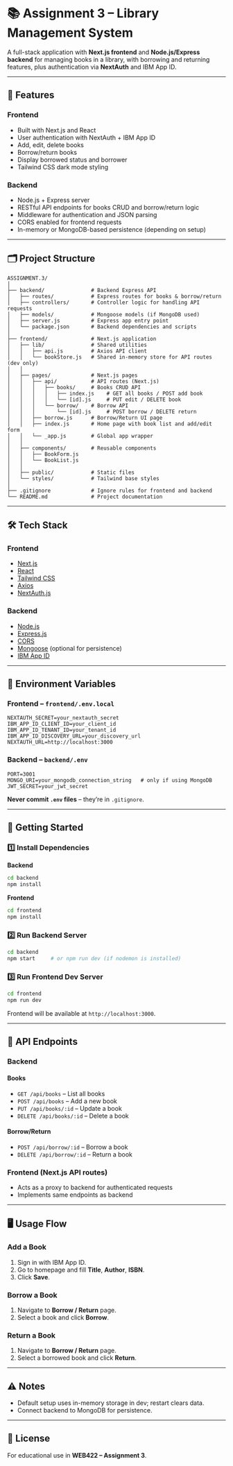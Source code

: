 # 📚 Assignment 3 – Library Management System

A full-stack application with **Next.js frontend** and **Node.js/Express backend** for managing books in a library, with borrowing and returning features, plus authentication via **NextAuth** and IBM App ID.

---

## 📌 Features
### **Frontend**
- Built with Next.js and React
- User authentication with NextAuth + IBM App ID
- Add, edit, delete books
- Borrow/return books
- Display borrowed status and borrower
- Tailwind CSS dark mode styling

### **Backend**
- Node.js + Express server
- RESTful API endpoints for books CRUD and borrow/return logic
- Middleware for authentication and JSON parsing
- CORS enabled for frontend requests
- In-memory or MongoDB-based persistence (depending on setup)

---

## 🗂 Project Structure
```
ASSIGNMENT.3/
│
├── backend/               # Backend Express API
│   ├── routes/            # Express routes for books & borrow/return
│   ├── controllers/       # Controller logic for handling API requests
│   ├── models/            # Mongoose models (if MongoDB used)
│   ├── server.js          # Express app entry point
│   └── package.json       # Backend dependencies and scripts
│
├── frontend/              # Next.js application
│   ├── lib/               # Shared utilities
│   │   ├── api.js         # Axios API client
│   │   └── bookStore.js   # Shared in-memory store for API routes (dev only)
│   │
│   ├── pages/             # Next.js pages
│   │   ├── api/           # API routes (Next.js)
│   │   │   ├── books/     # Books CRUD API
│   │   │   │   ├── index.js    # GET all books / POST add book
│   │   │   │   └── [id].js     # PUT edit / DELETE book
│   │   │   └── borrow/    # Borrow API
│   │   │       └── [id].js     # POST borrow / DELETE return
│   │   ├── borrow.js      # Borrow/Return UI page
│   │   ├── index.js       # Home page with book list and add/edit form
│   │   └── _app.js        # Global app wrapper
│   │
│   ├── components/        # Reusable components
│   │   ├── BookForm.js
│   │   └── BookList.js
│   │
│   ├── public/            # Static files
│   └── styles/            # Tailwind base styles
│
├── .gitignore             # Ignore rules for frontend and backend
└── README.md              # Project documentation
```

---

## 🛠 Tech Stack

### **Frontend**
- [Next.js](https://nextjs.org/)
- [React](https://reactjs.org/)
- [Tailwind CSS](https://tailwindcss.com/)
- [Axios](https://axios-http.com/)
- [NextAuth.js](https://next-auth.js.org/)

### **Backend**
- [Node.js](https://nodejs.org/)
- [Express.js](https://expressjs.com/)
- [CORS](https://www.npmjs.com/package/cors)
- [Mongoose](https://mongoosejs.com/) (optional for persistence)
- [IBM App ID](https://www.ibm.com/cloud/app-id)

---

## 🔑 Environment Variables

### **Frontend** – `frontend/.env.local`
```env
NEXTAUTH_SECRET=your_nextauth_secret
IBM_APP_ID_CLIENT_ID=your_client_id
IBM_APP_ID_TENANT_ID=your_tenant_id
IBM_APP_ID_DISCOVERY_URL=your_discovery_url
NEXTAUTH_URL=http://localhost:3000
```

### **Backend** – `backend/.env`
```env
PORT=3001
MONGO_URI=your_mongodb_connection_string   # only if using MongoDB
JWT_SECRET=your_jwt_secret
```
**Never commit `.env` files** – they’re in `.gitignore`.

---

## 🚀 Getting Started

### 1️⃣ Install Dependencies

**Backend**
```bash
cd backend
npm install
```

**Frontend**
```bash
cd frontend
npm install
```

### 2️⃣ Run Backend Server
```bash
cd backend
npm start     # or npm run dev (if nodemon is installed)
```

### 3️⃣ Run Frontend Dev Server
```bash
cd frontend
npm run dev
```
Frontend will be available at `http://localhost:3000`.

---

## 📡 API Endpoints

### **Backend**
#### Books
- `GET /api/books` – List all books
- `POST /api/books` – Add a new book
- `PUT /api/books/:id` – Update a book
- `DELETE /api/books/:id` – Delete a book

#### Borrow/Return
- `POST /api/borrow/:id` – Borrow a book
- `DELETE /api/borrow/:id` – Return a book

### **Frontend (Next.js API routes)**
- Acts as a proxy to backend for authenticated requests
- Implements same endpoints as backend

---

## 🖥 Usage Flow

### Add a Book
1. Sign in with IBM App ID.
2. Go to homepage and fill **Title**, **Author**, **ISBN**.
3. Click **Save**.

### Borrow a Book
1. Navigate to **Borrow / Return** page.
2. Select a book and click **Borrow**.

### Return a Book
1. Navigate to **Borrow / Return** page.
2. Select a borrowed book and click **Return**.

---

## ⚠️ Notes
- Default setup uses in-memory storage in dev; restart clears data.
- Connect backend to MongoDB for persistence.

---

## 📜 License
For educational use in **WEB422 – Assignment 3**.
